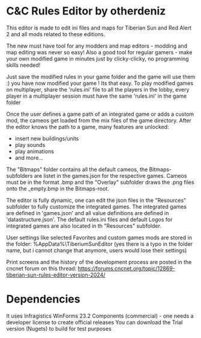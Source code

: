 # C&amp;C Rules Editor by otherdeniz

This editor is made to edit ini files and maps for Tiberian Sun and Red Alert 2 and all mods related to these editions.

The new must have tool for any modders and map editors - modding and map editing was never so easy!
Also a good tool for regular gamers - make your own modified game in minutes just by clicky-clicky, no programming skills needed!

Just save the modified rules in your game folder and the game will use them :) you have now modified your game ! Its that easy.
To play modified games on multiplayer, share the 'rules.ini' file to all the players in the lobby,
every player in a multiplayer session must have the same 'rules.ini' in the game folder

Once the user defines a game path of an integrated game or adds a custom mod, the cameos get loaded from the mix files of the game directory.
After the editor knows the path to a game, many features are unlocked:
- insert new buildings/units
- play sounds
- play animations
- and more...

The "Bitmaps" folder contains all the default cameos, the Bitmaps-subfolders are listet in the games.json for the respective games. 
Cameos must be in the format .bmp and the "Overlay" subfolder draws the .png files onto the _empty.bmp in the Bitmaps-root.

The editor is fully dynamic, one can edit the json files in the "Resources" subfolder to fully customize the integrated games.
The integrated games are defined in 'games.json' and all value definitions are defined in 'datastructure.json'.
The default rules.ini files and default Logos for integrated games are also located in th "Resources" subfolder.

User settings like selected Favorites and custom games mods are stored in the folder: %AppData%\TiberiumSunEditor
(yes there is a typo in the folder name, but i cannot change that anymore, users would lose their settings)

Print screens and the history of the development process are posted in the cncnet forum on this thread:
https://forums.cncnet.org/topic/12869-tiberian-sun-rules-editor-version-2024/

# Dependencies

It uses Infragistics WinForms 23.2 Components (commercial) - one needs a developer license to create official releases
You can download the Trial version (Nugets) to build for test purposes

